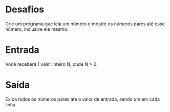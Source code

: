 # Desafios
Crie um programa que leia um número e mostre os números pares até esse número, inclusive ele mesmo.

# Entrada
Você receberá 1 valor inteiro N, onde N > 0.

# Saída
Exiba todos os números pares até o valor de entrada, sendo um em cada linha. 